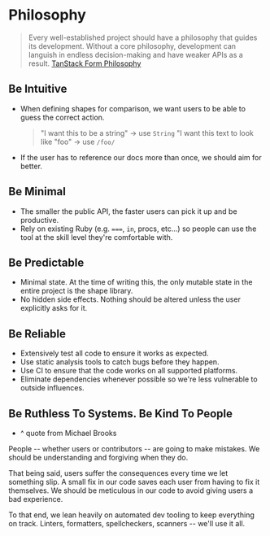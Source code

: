 # Philosophy

> Every well-established project should have a philosophy that guides its development.
> Without a core philosophy, development can languish in endless decision-making and have weaker APIs as a result.
> [TanStack Form Philosophy](https://tanstack.com/form/latest/docs/philosophy)

## Be Intuitive

- When defining shapes for comparison, we want users to be able to guess the correct action.
  > "I want this to be a string" -> use `String`
  > "I want this text to look like "foo" -> use `/foo/`
- If the user has to reference our docs more than once, we should aim for better.

## Be Minimal

- The smaller the public API, the faster users can pick it up and be productive.
- Rely on existing Ruby (e.g. `===`, `in`, procs, etc...) so people can use the tool at the skill level they're comfortable with.

## Be Predictable

- Minimal state. At the time of writing this, the only mutable state in the entire project is the shape library.
- No hidden side effects. Nothing should be altered unless the user explicitly asks for it.

## Be Reliable

- Extensively test all code to ensure it works as expected.
- Use static analysis tools to catch bugs before they happen.
- Use CI to ensure that the code works on all supported platforms.
- Eliminate dependencies whenever possible so we're less vulnerable to outside influences.

## Be Ruthless To Systems. Be Kind To People

- ^ quote from Michael Brooks

People -- whether users or contributors -- are going to make mistakes.
We should be understanding and forgiving when they do.

That being said, users suffer the consequences every time we let something slip. A small fix in our code saves each user from having to fix it themselves.
We should be meticulous in our code to avoid giving users a bad experience.

To that end, we lean heavily on automated dev tooling to keep everything on track.
Linters, formatters, spellcheckers, scanners -- we'll use it all.
